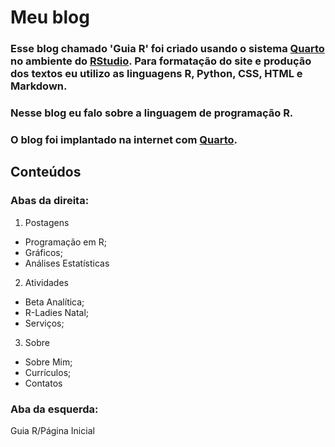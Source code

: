 # Meu blog

### Esse blog chamado 'Guia R' foi criado usando o sistema [Quarto](https://quarto.org/) no ambiente do [RStudio](https://www.r-studio.com/). Para formatação do site e produção dos textos eu utilizo as linguagens R, Python, CSS, HTML e Markdown.

### Nesse blog eu falo sobre a linguagem de programação R.

### O blog foi implantado na internet com [Quarto](https://quarto.org/).

## Conteúdos

### Abas da direita:

1. Postagens
  - Programação em R;
  - Gráficos;
  - Análises Estatísticas
2. Atividades
  - Beta Analítica;
  - R-Ladies Natal;
  - Serviços;
3. Sobre
  - Sobre Mim;
  - Currículos;
  - Contatos

### Aba da esquerda:

Guia R/Página Inicial
